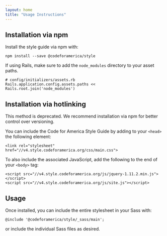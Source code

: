 ```yaml
---
layout: home
title: "Usage Instructions"
---
```

## Installation via npm

Install the style guide via npm with:

```
npm install --save @codeforamerica/style
```

If using Rails, make sure to add the `node_modules` directory to your asset paths.

```
# config/initializers/assets.rb
Rails.application.config.assets.paths << Rails.root.join('node_modules')
```

## Installation via hotlinking
<div class="alert-caution">
  This method is deprecated. We recommend installation via npm for better control over versioning.
</div>

You can include the Code for America Style Guide by adding to your `<head>` the following element:

```
<link rel="stylesheet" href="//v4.style.codeforamerica.org/css/main.css">
```

To also include the associated JavaScript, add the following to the end of your `<body>` tag:

```
<script src="//v4.style.codeforamerica.org/js/jquery-1.11.2.min.js"></script>
<script src="//v4.style.codeforamerica.org/js/site.js"></script>
```

## Usage
Once installed, you can include the entire stylesheet in your Sass with:

```
@include '@codeforamerica/style/_sass/main';
```

or include the individual Sass files as desired.
